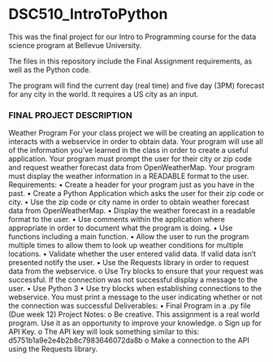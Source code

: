 # DSC510_IntroToPython

This was the final project for our Intro to Programming course for the data science program at Bellevue University.

The files in this repository include the Final Assignment requirements, as well as the Python code.

The program will find the current day (real time) and five day (3PM) forecast for any city in the world. It requires a US city as an input. 

### FINAL PROJECT DESCRIPTION
Weather Program
For your class project we will be creating an application to interacts with a webservice in order to obtain data. Your program will use all of the information you’ve learned in the class in order to create a useful application.
Your program must prompt the user for their city or zip code and request weather forecast data from OpenWeatherMap. Your program must display the weather information in a READABLE format to the user.
Requirements:
•	Create a header for your program just as you have in the past.
•	Create a Python Application which asks the user for their zip code or city.
•	Use the zip code or city name in order to obtain weather forecast data from OpenWeatherMap.
•	Display the weather forecast in a readable format to the user.
•	Use comments within the application where appropriate in order to document what the program is doing.
•	Use functions including a main function.
•	Allow the user to run the program multiple times to allow them to look up weather conditions for multiple locations.
•	Validate whether the user entered valid data. If valid data isn’t presented notify the user.
•	Use the Requests library in order to request data from the webservice. 
o	Use Try blocks to ensure that your request was successful. If the connection was not successful display a message to the user.
•	Use Python 3
•	Use try blocks when establishing connections to the webservice. You must print a message to the user indicating whether or not the connection was successful
Deliverables:
•	Final Program in a .py file (Due week 12)
Project Notes:
o	Be creative. This assignment is a real world program. Use it as an opportunity to improve your knowledge.
o	Sign up for API Key.
o	The API key will look something similar to this: d5751b1a9e2e4b2b8c7983646072da8b
o	Make a connection to the API using the Requests library.


